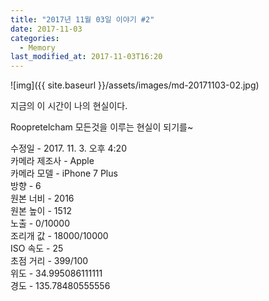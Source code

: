 ```yaml
---
title: "2017년 11월 03일 이야기 #2"
date: 2017-11-03
categories:
  - Memory
last_modified_at: 2017-11-03T16:20
---
```


![img]({{ site.baseurl }}/assets/images/md-20171103-02.jpg)

지금의 이 시간이 나의 현실이다. 

Roopretelcham 모든것을 이루는 현실이 되기를~


수정일 - 2017. 11. 3. 오후 4:20<br>
카메라 제조사 - Apple<br>
카메라 모델 - iPhone 7 Plus<br>
방향 - 6<br>
원본 너비 - 2016<br>
원본 높이 - 1512<br>
노출 - 0/10000<br>
조리개 값 - 18000/10000<br>
ISO 속도 - 25<br>
초점 거리 - 399/100<br>
위도 - 34.995086111111<br>
경도 - 135.78480555556<br>